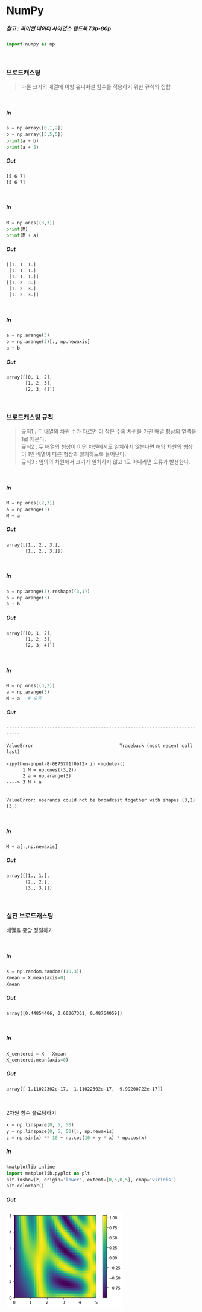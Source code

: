 
# NumPy

##### 참고 : 파이썬 데이터 사이언스 핸드북 73p-80p

```python
import numpy as np
```

<br>

### 브로드캐스팅
> 다른 크기의 배열에 이항 유니버설 함수를 적용하기 위한 규칙의 집합

<br>

##### In
```python
a = np.array([0,1,2])
b = np.array([5,5,5])
print(a + b)
print(a + 5)
```
##### Out
    [5 6 7]
    [5 6 7]
    
<br>

##### In
```python
M = np.ones((3,3))
print(M)
print(M + a)
```
##### Out
    [[1. 1. 1.]
     [1. 1. 1.]
     [1. 1. 1.]]
    [[1. 2. 3.]
     [1. 2. 3.]
     [1. 2. 3.]]
    
<br>

##### In
```python
a = np.arange(3)
b = np.arange(3)[:, np.newaxis]
a + b
```
##### Out
    array([[0, 1, 2],
           [1, 2, 3],
           [2, 3, 4]])

<br>

### 브로드캐스팅 규칙
> 규칙1 : 두 배열의 차원 수가 다르면 더 작은 수의 차원을 가진 배열 형상의 앞쪽을 1로 채운다. <br>
> 규칙2 : 두 배열의 형상이 어떤 차원에서도 일치하지 않는다면 해당 차원의 형상이 1인 배열이 다른 형상과 일치하도록 늘어난다. <br>
> 규칙3 : 임의의 차원에서 크기가 일치하지 않고 1도 아니라면 오류가 발생한다.

<br>

##### In
```python
M = np.ones((2,3))
a = np.arange(3)
M + a
```
##### Out
    array([[1., 2., 3.],
           [1., 2., 3.]])

<br>

##### In
```python
a = np.arange(3).reshape((3,1))
b = np.arange(3)
a + b
```
##### Out
    array([[0, 1, 2],
           [1, 2, 3],
           [2, 3, 4]])

<br>

##### In
```python
M = np.ones((3,2))
a = np.arange(3)
M + a   # 오류
```
##### Out
    ---------------------------------------------------------------------------

    ValueError                                Traceback (most recent call last)

    <ipython-input-8-08757f1f0bf2> in <module>()
          1 M = np.ones((3,2))
          2 a = np.arange(3)
    ----> 3 M + a
    

    ValueError: operands could not be broadcast together with shapes (3,2) (3,) 

<br>

##### In
```python
M + a[:,np.newaxis]
```
##### Out
    array([[1., 1.],
           [2., 2.],
           [3., 3.]])

<br>

### 실전 브로드캐스팅

배열을 중앙 정렬하기

<br>

##### In
```python
X = np.random.random((10,3))
Xmean = X.mean(axis=0)
Xmean
```
##### Out
    array([0.44854406, 0.60067361, 0.48764059])

<br>

##### In
```python
X_centered = X - Xmean
X_centered.mean(axis=0)
```
##### Out
    array([-1.11022302e-17,  1.11022302e-17, -9.99200722e-17])

<br>

2차원 함수 플로팅하기

```python
x = np.linspace(0, 5, 50)
y = np.linspace(0, 5, 50)[:, np.newaxis]
z = np.sin(x) ** 10 + np.cos(10 + y * x) * np.cos(x)
```

##### In
```python
%matplotlib inline
import matplotlib.pyplot as plt
plt.imshow(z, origin='lower', extent=[0,5,0,5], cmap='viridis')
plt.colorbar()
```
##### Out
![png](png/numpy_output_18_1.png)

